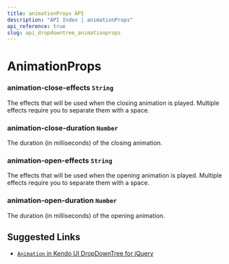 ```yaml
---
title: animationProps API
description: "API Index | animationProps"
api_reference: true
slug: api_dropdowntree_animationprops
---
```


# AnimationProps

### animation-close-effects `String`

The effects that will be used when the closing animation is played. Multiple effects require you to separate them with a space.

### animation-close-duration `Number`

The duration (in milliseconds) of the closing animation.

### animation-open-effects `String`

The effects that will be used when the opening animation is played. Multiple effects require you to separate them with a space.

### animation-open-duration `Number`

The duration (in milliseconds) of the opening animation.

## Suggested Links

* [`Animation` in Kendo UI DropDownTree for jQuery](https://docs.telerik.com/kendo-ui/api/javascript/ui/dropdowntree/configuration/animation)
